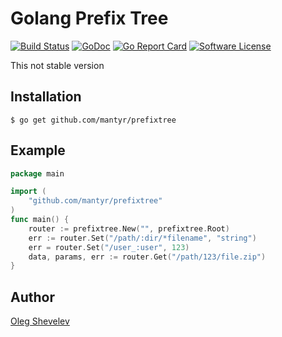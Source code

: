# Golang Prefix Tree

[![Build Status](https://travis-ci.org/mantyr/prefixtree.svg?branch=master)](https://travis-ci.org/mantyr/prefixtree)
[![GoDoc](https://godoc.org/github.com/mantyr/prefixtree?status.png)](http://godoc.org/github.com/mantyr/prefixtree)
[![Go Report Card](https://goreportcard.com/badge/github.com/mantyr/prefixtree?v=1)][goreport]
[![Software License](https://img.shields.io/badge/license-MIT-brightgreen.svg)](LICENSE.md)

This not stable version

## Installation

    $ go get github.com/mantyr/prefixtree

## Example
```GO
package main

import (
    "github.com/mantyr/prefixtree"
)
func main() {
    router := prefixtree.New("", prefixtree.Root)
    err := router.Set("/path/:dir/*filename", "string")
    err = router.Set("/user_:user", 123)
    data, params, err := router.Get("/path/123/file.zip")
}
```

## Author

[Oleg Shevelev][mantyr]

[mantyr]: https://github.com/mantyr

[build_status]: https://travis-ci.org/mantyr/prefixtree
[godoc]:        http://godoc.org/github.com/mantyr/prefixtree
[goreport]:     https://goreportcard.com/report/github.com/mantyr/prefixtree
